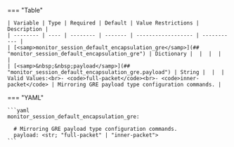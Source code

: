 <!--
  ~ Copyright (c) 2024 Arista Networks, Inc.
  ~ Use of this source code is governed by the Apache License 2.0
  ~ that can be found in the LICENSE file.
  -->
=== "Table"

    | Variable | Type | Required | Default | Value Restrictions | Description |
    | -------- | ---- | -------- | ------- | ------------------ | ----------- |
    | [<samp>monitor_session_default_encapsulation_gre</samp>](## "monitor_session_default_encapsulation_gre") | Dictionary |  |  |  |  |
    | [<samp>&nbsp;&nbsp;payload</samp>](## "monitor_session_default_encapsulation_gre.payload") | String |  |  | Valid Values:<br>- <code>full-packet</code><br>- <code>inner-packet</code> | Mirroring GRE payload type configuration commands. |

=== "YAML"

    ```yaml
    monitor_session_default_encapsulation_gre:

      # Mirroring GRE payload type configuration commands.
      payload: <str; "full-packet" | "inner-packet">
    ```
